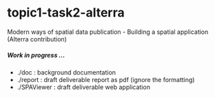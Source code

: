 # topic1-task2-alterra
Modern ways of spatial data publication - Building a spatial application (Alterra contribution)

##### Work in progress ...

- ./doc : background documentation
- ./report : draft deliverable report as pdf (ignore the formatting)
- ./SPAViewer : draft deliverable web application
